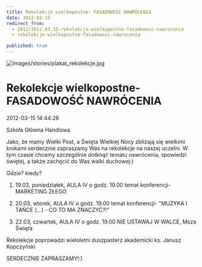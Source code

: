 ```yaml
---
title: Rekolekcje wielkopostne- FASADOWOŚĆ NAWRÓCENIA
date: 2012-03-15
redirect_from: 
  - 2012/2012.03.15-rekolekcje-wielkopostne-fasadowosc-nawrocenia
  - rekolekcje-wielkopostne-fasadowosc-nawrocenia

published: true
---
```



![images/stories/plakat_rekolekcje.jpg](images/stories/plakat_rekolekcje.jpg)

# Rekolekcje wielkopostne- FASADOWOŚĆ NAWRÓCENIA

<time>2012-03-15 14:44:26</time>



Szkoła Główna Handlowa
 

Jako, że mamy Wielki Post, a Święta Wielkiej Nocy zbliżają się wielkimi  krokami serdecznie zapraszamy Was na rekolekcje na naszej uczelni. W tym  czasie chcemy szczególnie dotknąć tematu nawrócenia, spowiedzi świętej,  a także zachęcić do Was walki duchowej:)
 


Gdzie? kiedy?
1) 19.03, poniedziałek, AULA IV o godz. 19.00
temat konferencji- MARKETING ZŁEGO

2) 20.03, wtorek, AULA IV o godz. 19.00
temat konferencji- "MUZYKA I TAŃCE (...) - CO TO MA ZNACZYĆ?!"
 
3) 22.03, czwartek, AULA IV o godz. 19.00
NIE USTAWAJ W WALCE, Msza Święta

Rekolekcje poprowadzi wieloletni duszpasterz akademicki ks. Janusz Kopczyński

SERDECZNIE ZAPRASZAMY!:)

 


<!--CONTENT FROM OLD SERVER (jos before 2013): 

Szkoła Główna Handlowa


 

Jako, że mamy Wielki Post, a Święta Wielkiej Nocy zbliżają się wielkimi  krokami serdecznie zapraszamy Was na rekolekcje na naszej uczelni. W tym  czasie chcemy szczególnie dotknąć tematu nawrócenia, spowiedzi świętej,  a także zachęcić do Was walki duchowej:)
 






Gdzie? kiedy?
1) 19.03, poniedziałek, AULA IV o godz. 19.00
temat konferencji- MARKETING ZŁEGO

2) 20.03, wtorek, AULA IV o godz. 19.00
temat konferencji- "MUZYKA I TAŃCE (...) - CO TO MA ZNACZYĆ?!"
 
3) 22.03, czwartek, AULA IV o godz. 19.00
NIE USTAWAJ W WALCE, Msza Święta

Rekolekcje poprowadzi wieloletni duszpasterz akademicki ks. Janusz Kopczyński

SERDECZNIE ZAPRASZAMY!:)

 

-->

<!--{{json:{"created_date":"2012-03-15 14:44:26","publish_down":"0000-00-00 00:00:00","id":"1079"}}}-->